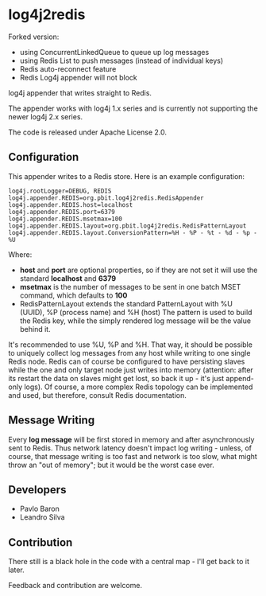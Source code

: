 log4j2redis
===========

Forked version:
* using ConcurrentLinkedQueue to queue up log messages
* using Redis List to push messages (instead of individual keys)
* Redis auto-reconnect feature
* Redis Log4j appender will not block

log4j appender that writes straight to Redis.

The appender works with log4j 1.x series and is currently not supporting the newer log4j 2.x series. 

The code is released under Apache License 2.0.

## Configuration

This appender writes to a Redis store. Here is an example configuration:

    log4j.rootLogger=DEBUG, REDIS
    log4j.appender.REDIS=org.pbit.log4j2redis.RedisAppender
    log4j.appender.REDIS.host=localhost
    log4j.appender.REDIS.port=6379
    log4j.appender.REDIS.msetmax=100
    log4j.appender.REDIS.layout=org.pbit.log4j2redis.RedisPatternLayout
    log4j.appender.REDIS.layout.ConversionPattern=%H - %P - %t - %d - %p - %U

Where:

* **host** and **port** are optional properties, so if they are not set it will use the standard **localhost** and **6379**
* **msetmax** is the number of messages to be sent in one batch MSET command, which defaults to **100**
* RedisPatternLayout extends the standard PatternLayout with %U (UUID), %P (process name) and %H (host) The pattern is used
to build the Redis key, while the simply rendered log message will be the value behind it.

It's recommended to use %U, %P and %H. That way, it should be possible to uniquely collect log messages from any host while writing
to one single Redis node. Redis can of course be configured to have persisting slaves while
the one and only target node just writes into memory (attention: after its restart the data on
slaves might get lost, so back it up - it's just append-only logs). Of course, a more complex
Redis topology can be implemented and used, but therefore, consult Redis documentation.

## Message Writing

Every **log message** will be first stored in memory and after asynchronously sent to Redis. Thus
network latency doesn't impact log writing - unless, of course, that message writing is too
fast and network is too slow, what might throw an "out of memory"; but it would be the worst
case ever.

## Developers

* Pavlo Baron
* Leandro Silva

## Contribution

There still is a black hole in the code with a central map - I'll get back to it later.

Feedback and contribution are welcome.
